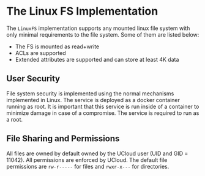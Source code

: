 # The Linux FS Implementation

The `LinuxFS` implementation supports any mounted linux file system with only
minimal requirements to the file system. Some of them are listed below:

- The FS is mounted as read+write
- ACLs are supported
- Extended attributes are supported and can store at least 4K data

## User Security

File system security is implemented using the normal mechanisms implemented
in Linux. The service is deployed as a docker container running as root. It
is important that this service is run inside of a container to minimize
damage in case of a compromise. The service is required to run as a root.

## File Sharing and Permissions

All files are owned by default owned by the UCloud user (UID and GID = 11042).
All permissions are enforced by UCloud. The default file permissions are
`rw-r-----` for files and `rwxr-x---` for directories.
